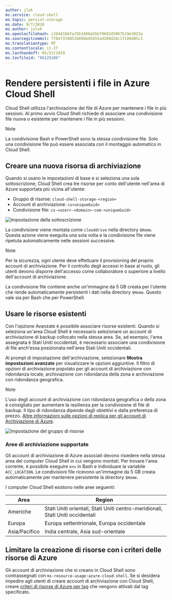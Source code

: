 ```yaml
---
author: jluk
ms.service: cloud-shell
ms.topic: persist-storage
ms.date: 9/7/2018
ms.author: juluk
ms.openlocfilehash: c28441b6fe25b3480a55b79682d5067b19e3023a
ms.sourcegitcommit: 778e7376853b69bbd5455ad260d2dc17109d05c1
ms.translationtype: MT
ms.contentlocale: it-IT
ms.lasthandoff: 05/23/2019
ms.locfileid: "66125206"
---
```

# <a name="persist-files-in-azure-cloud-shell"></a>Rendere persistenti i file in Azure Cloud Shell
Cloud Shell utilizza l'archiviazione dei file di Azure per mantenere i file in più sessioni. Al primo avvio Cloud Shell richiede di associare una condivisione file nuova o esistente per mantenere i file in più sessioni.

> [!NOTE]
> La condivisione Bash e PowerShell sono la stessa condivisione file. Solo una condivisione file può essere associata con il montaggio automatico in Cloud Shell.

## <a name="create-new-storage"></a>Creare una nuova risorsa di archiviazione

Quando si usano le impostazioni di base e si seleziona una sola sottoscrizione, Cloud Shell crea tre risorse per conto dell'utente nell'area di Azure supportata più vicina all'utente:
* Gruppo di risorse: `cloud-shell-storage-<region>`
* Account di archiviazione: `cs<uniqueGuid>`
* Condivisione file: `cs-<user>-<domain>-com-<uniqueGuid>`

![Impostazione della sottoscrizione](../articles/cloud-shell/media/persisting-shell-storage/basic-storage.png)

La condivisione viene montata come `clouddrive` nella directory `$Home`. Questa azione viene eseguita una sola volta e la condivisione file viene ripetuta automaticamente nelle sessioni successive. 

> [!NOTE]
> Per la sicurezza, ogni utente deve effettuare il provisioning del proprio account di archiviazione.  Per il controllo degli accessi in base al ruolo, gli utenti devono disporre dell'accesso come collaboratore o superiore a livello dell'account di archiviazione.

La condivisione file contiene anche un'immagine da 5 GB creata per l'utente che rende automaticamente persistenti i dati nella directory `$Home`. Questo vale sia per Bash che per PowerShell.

## <a name="use-existing-resources"></a>Usare le risorse esistenti

Con l'opzione Avanzate è possibile associare risorse esistenti. Quando si seleziona un'area Cloud Shell è necessario selezionare un account di archiviazione di backup collocato nella stessa area. Se, ad esempio, l'area assegnata è Stati Uniti occidentali, è necessario associare una condivisione di file anch'essa posizionata nell'area Stati Uniti occidentali.

Al prompt di impostazione dell'archiviazione, selezionare **Mostra impostazioni avanzate** per visualizzare le opzioni aggiuntive. Il filtro di opzioni di archiviazione popolato per gli account di archiviazione con ridondanza locale, archiviazione con ridondanza della zona e archiviazione con ridondanza geografica. 

> [!NOTE]
> L'uso degli account di archiviazione con ridondanza geografica o della zona è consigliato per aumentare la resilienza per la condivisione di file di backup. Il tipo di ridondanza dipende dagli obiettivi e dalla preferenza di prezzo. [Altre informazioni sulle opzioni di replica per gli account di Archiviazione di Azure](https://docs.microsoft.com/azure/storage/common/storage-redundancy).

![Impostazione del gruppo di risorse](../articles/cloud-shell/media/persisting-shell-storage/advanced-storage.png)

### <a name="supported-storage-regions"></a>Aree di archiviazione supportate
Gli account di archiviazione di Azure associati devono risiedere nella stessa area del computer Cloud Shell in cui vengono montati. Per trovare l'area corrente, è possibile eseguire `env` in Bash e individuare la variabile `ACC_LOCATION`. Le condivisioni file ricevono un'immagine da 5 GB creata automaticamente per mantenere persistente la directory `$Home`.

I computer Cloud Shell esistono nelle aree seguenti:

|Area|Region|
|---|---|
|Americhe|Stati Uniti orientali, Stati Uniti centro-meridionali, Stati Uniti occidentali|
|Europa|Europa settentrionale, Europa occidentale|
|Asia/Pacifico|India centrale, Asia sud-orientale|

## <a name="restrict-resource-creation-with-an-azure-resource-policy"></a>Limitare la creazione di risorse con i criteri delle risorse di Azure
Gli account di archiviazione che si creano in Cloud Shell sono contrassegnati con `ms-resource-usage:azure-cloud-shell`. Se si desidera impedire agli utenti di creare account di archiviazione con Cloud Shell, creare [criteri di risorse di Azure per tag](../articles/azure-policy/json-samples.md) che vengono attivati dal tag specificato.
